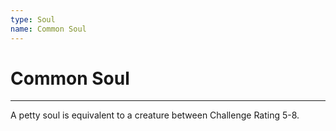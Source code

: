 ```yaml
---
type: Soul
name: Common Soul
---
```

# Common Soul
---
A petty soul is equivalent to a creature between Challenge Rating 5-8.